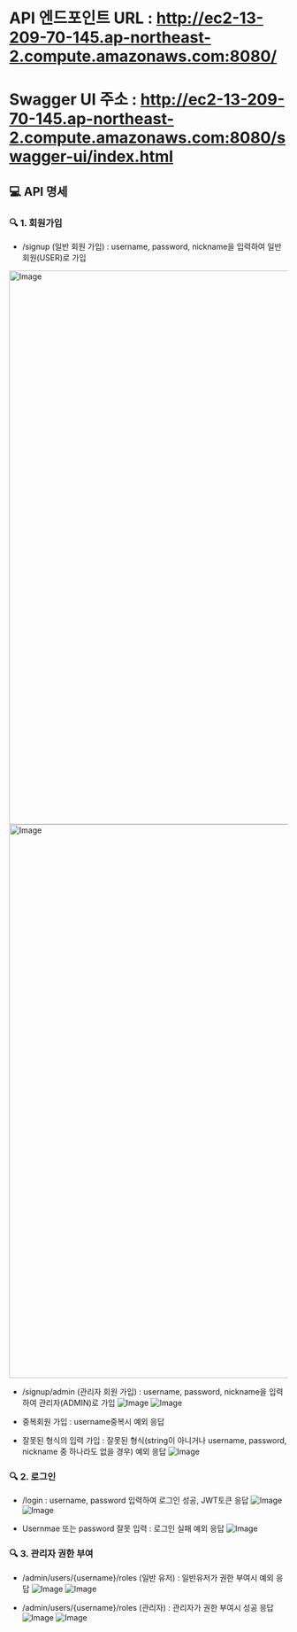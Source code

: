 # API 엔드포인트 URL : http://ec2-13-209-70-145.ap-northeast-2.compute.amazonaws.com:8080/
# Swagger UI 주소 : http://ec2-13-209-70-145.ap-northeast-2.compute.amazonaws.com:8080/swagger-ui/index.html


## 💻 API 명세
### 🔍 1. 회원가입
- /signup (일반 회원 가입) : username, password, nickname을 입력하여 일반회원(USER)로 가입
<img width="1000" alt="Image" src="https://github.com/user-attachments/assets/90164ca0-44b1-436f-a784-d564d0e11ce4" />
<img width="1000" alt="Image" src="https://github.com/user-attachments/assets/f041f516-592c-4634-bbc7-9ed1238bc152" />

- /signup/admin (관리자 회원 가입) : username, password, nickname을 입력하여 관리자(ADMIN)로 가입
![Image](https://github.com/user-attachments/assets/46bf940c-328f-462c-b5a1-5bf48657a132)
![Image](https://github.com/user-attachments/assets/da4914b7-7c87-48ed-8aee-e167030d3daf)

-  중복회원 가입 : username중복시  예외 응답
-  잘못된 형식의 입력 가입 : 잘못된 형식(string이 아니거나 username, password, nickname 중 하나라도 없을 경우)  예외 응답
![Image](https://github.com/user-attachments/assets/8af34165-ec3e-4179-b5a5-77b44c2f753e)

### 🔍 2. 로그인
- /login : username, password 입력하여 로그인 성공, JWT토큰 응답
![Image](https://github.com/user-attachments/assets/634254b8-ef7e-4956-8f54-44da3865b28e)
![Image](https://github.com/user-attachments/assets/b99f7145-e3dc-479b-a668-0abbc6bf501b)

- Usernmae 또는 password 잘못 입력 : 로그인 실패 예외 응답
![Image](https://github.com/user-attachments/assets/0e9f1f33-413c-499e-8dc6-e92e31fa26f9)

### 🔍  3. 관리자 권한 부여
- /admin/users/{username}/roles (일반 유저) : 일반유저가 권한 부여시 예외 응답
![Image](https://github.com/user-attachments/assets/fac7ee03-b332-4f2a-a795-f612532a86bc)
![Image](https://github.com/user-attachments/assets/6f2b9ee8-6c5b-490d-8fbb-15f56c8b899c)

- /admin/users/{username}/roles (관리자) : 관리자가 권한 부여시 성공 응답
![Image](https://github.com/user-attachments/assets/45d50413-929e-441e-9652-2bdf95b3ec12)
![Image](https://github.com/user-attachments/assets/7f0e0248-b053-427f-b511-fe83eef3aa44)


